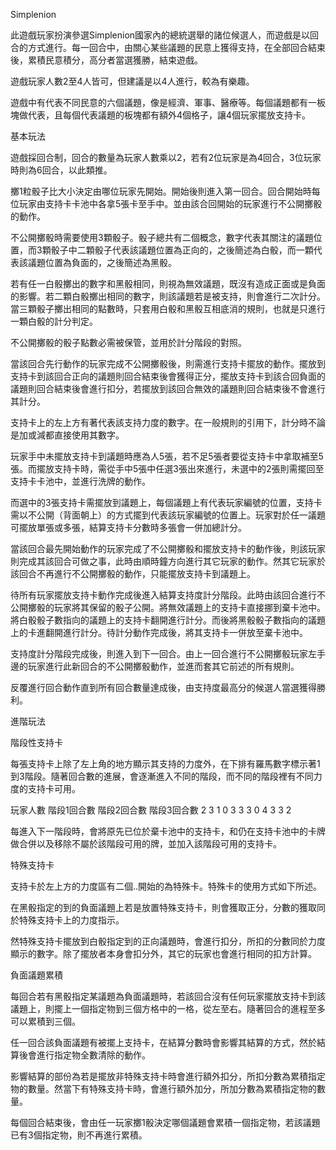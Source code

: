 Simplenion

此遊戲玩家扮演參選Simplenion國家內的總統選舉的諸位候選人，而遊戲是以回合的方式進行。每一回合中，由關心某些議題的民意上獲得支持，在全部回合結束後，累積民意積分，高分者當選獲勝，結束遊戲。

遊戲玩家人數2至4人皆可，但建議是以4人進行，較為有樂趣。

遊戲中有代表不同民意的六個議題，像是經濟、軍事、醫療等。每個議題都有一板塊做代表，且每個代表議題的板塊都有額外4個格子，讓4個玩家擺放支持卡。

基本玩法

遊戲採回合制，回合的數量為玩家人數乘以2，若有2位玩家是為4回合，3位玩家時則為6回合，以此類推。

擲1粒骰子比大小決定由哪位玩家先開始。開始後則進入第一回合。回合開始時每位玩家由支持卡卡池中各拿5張卡至手中。並由該合回開始的玩家進行不公開擲骰的動作。

不公開擲骰時需要使用3顆骰子。骰子總共有二個概念，數字代表其關注的議題位置，而3顆骰子中二顆骰子代表該議題位置為正向的，之後簡述為白骰，而一顆代表該議題位置為負面的，之後簡述為黑骰。

若有任一白骰擲出的數字和黑骰相同，則視為無效議題，既沒有造成正面或是負面的影響。若二顆白骰擲出相同的數字，則該議題若是被支持，則會進行二次計分。當三顆骰子擲出相同的點數時，只套用白骰和黑骰互相底消的規則，也就是只進行一顆白骰的計分判定。

不公開擲骰的骰子點數必需被保管，並用於計分階段的對照。

當該回合先行動作的玩家完成不公開擲骰後，則需進行支持卡擺放的動作。擺放到支持卡到該回合正向的議題則回合結束後會獲得正分，擺放支持卡到該合回負面的議題則回合結束後會進行扣分，若擺放到該回合無效的議題則回合結束後不會進行其計分。

支持卡上的左上方有著代表該支持力度的數字。在一般規則的引用下，計分時不論是加或減都直接使用其數字。

玩家手中未擺放支持卡到議題時應為人5張，若不足5張者要從支持卡中拿取補至5張。而擺放支持卡時，需從手中5張中任選3張出來進行，未選中的2張則需擺回至支持卡卡池中，並進行洗牌的動作。

而選中的3張支持卡需擺放到議題上，每個議題上有代表玩家編號的位置，支持卡需以不公開（背面朝上）的方式擺到代表該玩家編號的位置上。玩家對於任一議題可擺放單張或多張，結算支持卡分數時多張會一併加總計分。

當該回合最先開始動作的玩家完成了不公開擲骰和擺放支持卡的動作後，則該玩家則完成其該回合可做之事，此時由順時鐘方向進行其它玩家的動作。然其它玩家於該回合不再進行不公開擲骰的動作，只能擺放支持卡到議題上。

待所有玩家擺放支持卡動作完成後進入結算支持度計分階段。此時由該回合進行不公開擲骰的玩家將其保留的骰子公開。將無效議題上的支持卡直接挪到棄卡池中。將白骰骰子數指向的議題上的支持卡翻開進行計分。而後將黑骰骰子數指向的議題上的卡進翻開進行計分。待計分動作完成後，將其支持卡一併放至棄卡池中。

支持度計分階段完成後，則進入到下一回合。由上一回合進行不公開擲骰玩家左手邊的玩家進行此新回合的不公開擲骰動作，並進而套其它前述的所有規則。

反覆進行回合動作直到所有回合數量達成後，由支持度最高分的候選人當選獲得勝利。

進階玩法

階段性支持卡

每張支持卡上除了左上角的地方顯示其支持的力度外，在下排有羅馬數字標示著1到3階段。隨著回合數的進展，會逐漸進入不同的階段，而不同的階段裡有不同力度的支持卡可用。

玩家人數	階段1回合數	階段2回合數	階段3回合數
2	3	1	0
3	3	3	0
4	3	3	2

每進入下一階段時，會將原先已位於棄卡池中的支持卡，和仍在支持卡池中的卡牌做合併以及移除不屬於該階段可用的牌，並加入該階段可用的支持卡。

特殊支持卡

支持卡於左上方的力度區有二個..開始的為特殊卡。特殊卡的使用方式如下所述。

在黑骰指定的到的負面議題上若是放置特殊支持卡，則會獲取正分，分數的獲取同於特殊支持卡上的力度指示。

然特殊支持卡擺放到白骰指定到的正向議題時，會進行扣分，所扣的分數同於力度顯示的數字。除了擺放者本身會扣分外，其它的玩家也會進行相同的扣方計算。

負面議題累積

每回合若有黑骰指定某議題為負面議題時，若該回合沒有任何玩家擺放支持卡到該議題上，則擺上一個指定物到三個方格中的一格，從左至右。隨著回合的進程至多可以累積到三個。

任一回合該負面議題有被擺上支持卡，在結算分數時會影響其結算的方式，然於結算後會進行指定物全數清除的動作。

影響結算的部份為若是擺放非特殊支持卡時會進行額外扣分，所扣分數為累積指定物的數量。然當下有特殊支持卡時，會進行額外加分，所加分數為累積指定物的數量。

每個回合結束後，會由任一玩家擲1骰決定哪個議題會累積一個指定物，若該議題已有3個指定物，則不再進行累積。
